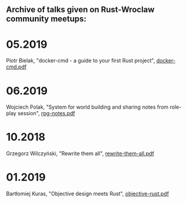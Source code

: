 Archive of talks given on Rust-Wroclaw community meetups:
----

# 05.2019
Piotr Bielak, "docker-cmd - a guide to your first Rust project", [docker-cmd.pdf](05-2019-docker-cmd.pdf)

# 06.2019
Wojciech Polak, "System for world building and sharing notes from role-play session", [rpg-notes.pdf](06-2019-rpg-notes.pdf)

# 10.2018
Grzegorz Wilczyński, "Rewrite them all", [rewrite-them-all.pdf](10-2018-rewrite-them-all.pdf)

# 01.2019
Bartłomiej Kuras, "Objective design meets Rust", [objective-rust.pdf](01-2019-objective-rust.pdf)
